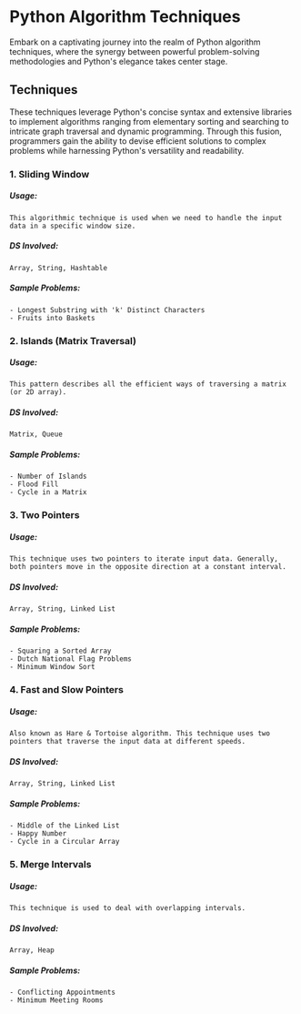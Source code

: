 
# Python Algorithm Techniques

Embark on a captivating journey into the realm of Python algorithm techniques, where the synergy between powerful problem-solving methodologies and Python's elegance takes center stage.

## Techniques
These techniques leverage Python's concise syntax and extensive libraries to implement algorithms ranging from elementary sorting and searching to intricate graph traversal and dynamic programming. Through this fusion, programmers gain the ability to devise efficient solutions to complex problems while harnessing Python's versatility and readability.

### 1. Sliding Window
##### Usage: 
    This algorithmic technique is used when we need to handle the input data in a specific window size. 
##### DS Involved:
    Array, String, Hashtable
##### Sample Problems:
    - Longest Substring with 'k' Distinct Characters
    - Fruits into Baskets

### 2. Islands (Matrix Traversal)
##### Usage:
    This pattern describes all the efficient ways of traversing a matrix (or 2D array).
##### DS Involved:
    Matrix, Queue
##### Sample Problems:
    - Number of Islands
    - Flood Fill
    - Cycle in a Matrix

### 3. Two Pointers
##### Usage:
    This technique uses two pointers to iterate input data. Generally, both pointers move in the opposite direction at a constant interval.
##### DS Involved:
    Array, String, Linked List
##### Sample Problems:
    - Squaring a Sorted Array
    - Dutch National Flag Problems
    - Minimum Window Sort

### 4. Fast and Slow Pointers
##### Usage:
    Also known as Hare & Tortoise algorithm. This technique uses two pointers that traverse the input data at different speeds.
##### DS Involved:
    Array, String, Linked List
##### Sample Problems:
    - Middle of the Linked List
    - Happy Number
    - Cycle in a Circular Array

### 5. Merge Intervals
##### Usage: 
    This technique is used to deal with overlapping intervals.
##### DS Involved:
    Array, Heap
##### Sample Problems:
    - Conflicting Appointments
    - Minimum Meeting Rooms

